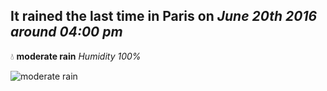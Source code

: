 ## It rained the last time in Paris on *June 20th 2016 around 04:00 pm*
💧  **moderate rain** *Humidity 100%*

![moderate rain](http://openweathermap.org/img/w/10d.png)
